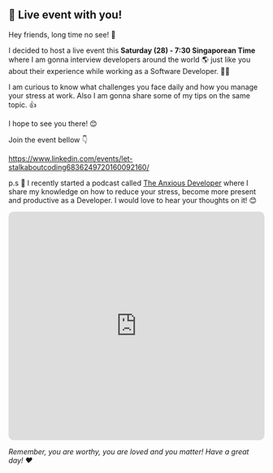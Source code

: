 ## 🔴 Live event with you!

Hey friends, long time no see! 👋

I decided to host a live event this **Saturday (28) - 7:30 Singaporean Time** where I am gonna interview developers around the world 🌎 just like you about their experience while working as a Software Developer. 👨‍💻

I am curious to know what challenges you face daily and how you manage your stress at work. Also I am gonna share some of my tips on the same topic. 👍

I hope to see you there! 😊

Join the event bellow 👇

https://www.linkedin.com/events/let-stalkaboutcoding6836249720160092160/

p.s 🤫 I recently started a podcast called [The Anxious Developer](https://apple.co/39yOnvz) where I share my knowledge on how to reduce your stress, become more present and productive as a Developer. I would love to hear your thoughts on it! 😊

<iframe src="https://embed.podcasts.apple.com/us/podcast/the-anxious-developer/id1538448864?itsct=podcast_box&amp;itscg=30200&amp;theme=light" height="450px" frameborder="0" sandbox="allow-forms allow-popups allow-same-origin allow-scripts allow-top-navigation-by-user-activation" allow="autoplay *; encrypted-media *;" style="width: 100%; overflow: hidden; border-radius: 10px; background: transparent;"></iframe>

*Remember, you are worthy, you are loved and you matter! Have a great day! ❤️*